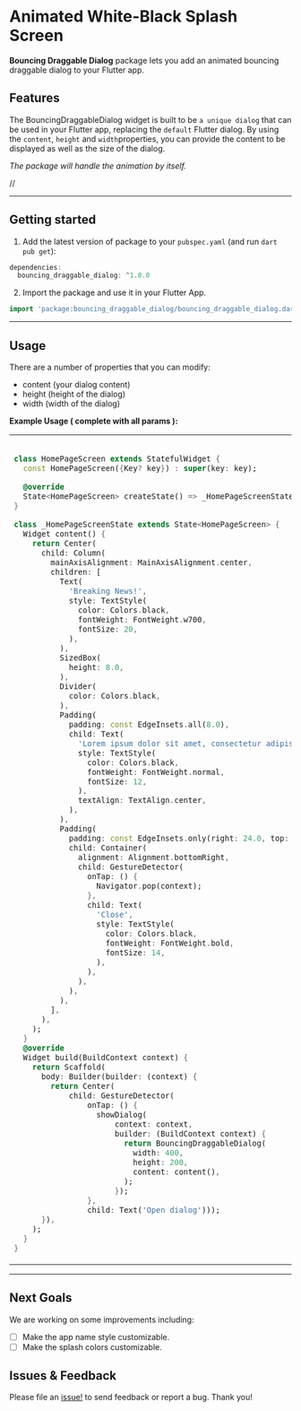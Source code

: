 <!--
This README describes the package. If you publish this package to pub.dev,
this README's contents appear on the landing page for your package.
For information about how to write a good package README, see the guide for
[writing package pages](https://dart.dev/guides/libraries/writing-package-pages).
For general information about developing packages, see the Dart guide for
[creating packages](https://dart.dev/guides/libraries/create-library-packages)
and the Flutter guide for
[developing packages and plugins](https://flutter.dev/developing-packages).
-->

# Animated White-Black Splash Screen

**Bouncing Draggable Dialog** package lets you add an animated bouncing draggable dialog to your Flutter app.

## Features

The BouncingDraggableDialog widget is built to be `a unique dialog` that can be used in your Flutter app, replacing the `default` Flutter dialog. By using the `content`, `height` and `width`properties, you can provide the content to be displayed as well as the size of the dialog.

_The package will handle the animation by itself._

//

<hr>

## Getting started

1. Add the latest version of package to your `pubspec.yaml` (and run `dart pub get`):

```dart
dependencies:
  bouncing_draggable_dialog: ^1.0.0
```

2. Import the package and use it in your Flutter App.

```dart
import 'package:bouncing_draggable_dialog/bouncing_draggable_dialog.dart';
```

<hr>

## Usage

There are a number of properties that you can modify:

- content (your dialog content)
- height (height of the dialog)
- width (width of the dialog)

**Example Usage ( complete with all params ):**

<table>
 <tr>
 <td>

```dart

class HomePageScreen extends StatefulWidget {
  const HomePageScreen({Key? key}) : super(key: key);

  @override
  State<HomePageScreen> createState() => _HomePageScreenState();
}

class _HomePageScreenState extends State<HomePageScreen> {
  Widget content() {
    return Center(
      child: Column(
        mainAxisAlignment: MainAxisAlignment.center,
        children: [
          Text(
            'Breaking News!',
            style: TextStyle(
              color: Colors.black,
              fontWeight: FontWeight.w700,
              fontSize: 20,
            ),
          ),
          SizedBox(
            height: 8.0,
          ),
          Divider(
            color: Colors.black,
          ),
          Padding(
            padding: const EdgeInsets.all(8.0),
            child: Text(
              'Lorem ipsum dolor sit amet, consectetur adipiscing elit, sed do eiusmod tempor incididunt ut labore et dolore magna aliqua. Ut enim ad minim veniam, quis nostrud exercitation ullamco laboris nisi ut aliquip ex ea commodo consequat.',
              style: TextStyle(
                color: Colors.black,
                fontWeight: FontWeight.normal,
                fontSize: 12,
              ),
              textAlign: TextAlign.center,
            ),
          ),
          Padding(
            padding: const EdgeInsets.only(right: 24.0, top: 8.0, bottom: 8.0),
            child: Container(
              alignment: Alignment.bottomRight,
              child: GestureDetector(
                onTap: () {
                  Navigator.pop(context);
                },
                child: Text(
                  'Close',
                  style: TextStyle(
                    color: Colors.black,
                    fontWeight: FontWeight.bold,
                    fontSize: 14,
                  ),
                ),
              ),
            ),
          ),
        ],
      ),
    );
  }
  @override
  Widget build(BuildContext context) {
    return Scaffold(
      body: Builder(builder: (context) {
        return Center(
            child: GestureDetector(
                onTap: () {
                  showDialog(
                      context: context,
                      builder: (BuildContext context) {
                        return BouncingDraggableDialog(
                          width: 400,
                          height: 200,
                          content: content(),
                        );
                      });
                },
                child: Text('Open dialog')));
      }),
    );
  }
}

```
   </td>
   <td>
     Here's what it looks like:

<hr>


//

   </td>
  </tr>
  </table>
<hr>

## Next Goals
We are working on some improvements including:

- [ ] Make the app name style customizable.
- [ ] Make the splash colors customizable.

## Issues & Feedback
Please file an [issue!](https://github.com/aliMissaoui/Flutter-Package-Animated-WB-Splash-Screen/issues) to send feedback or report a bug. Thank you!

```